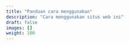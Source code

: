 ```yaml
---
title: "Panduan cara menggunakan"
description: "Cara menggunakan situs web ini"
draft: false
images: []
weight: 100
---
```

